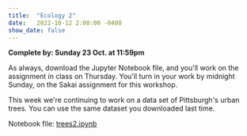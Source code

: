 ```yaml
---
title:  "Ecology 2"
date:   2022-10-12 2:00:00 -0400
show_date: false
---
```

**Complete by: Sunday 23 Oct. at 11:59pm**

As always, download the Jupyter Notebook file, and you'll work on the assignment in class on Thursday. You'll turn in your work by midnight Sunday, on the Sakai assignment for this workshop.

This week we're continuing to work on a data set of Pittsburgh's urban trees. You can use the same dataset you downloaded last time.

Notebook file: <a href="/CIS241/resources/trees2.ipynb" download>trees2.ipynb</a>
